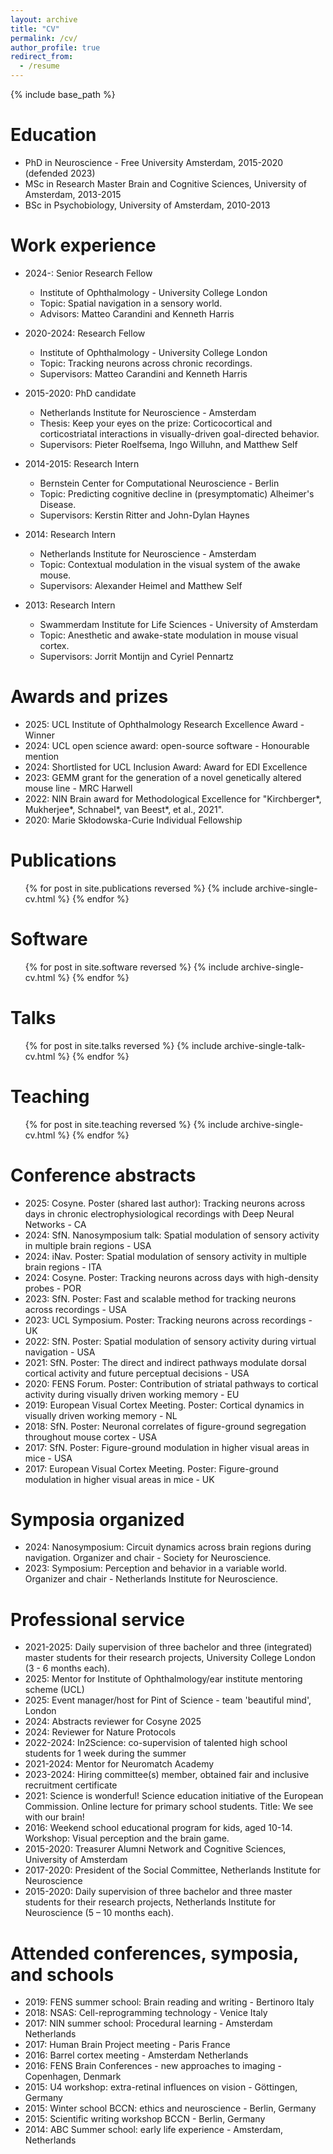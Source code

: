 ```yaml
---
layout: archive
title: "CV"
permalink: /cv/
author_profile: true
redirect_from:
  - /resume
---
```


{% include base_path %}

Education
======
* PhD in Neuroscience - Free University Amsterdam, 2015-2020 (defended 2023)
* MSc in Research Master Brain and Cognitive Sciences, University of Amsterdam, 2013-2015
* BSc in Psychobiology, University of Amsterdam, 2010-2013

Work experience
======
* 2024-: Senior Research Fellow
  * Institute of Ophthalmology - University College London
  * Topic: Spatial navigation in a sensory world.
  * Advisors: Matteo Carandini and Kenneth Harris

* 2020-2024: Research Fellow
  * Institute of Ophthalmology - University College London
  * Topic: Tracking neurons across chronic recordings.
  * Supervisors: Matteo Carandini and Kenneth Harris

* 2015-2020: PhD candidate
  * Netherlands Institute for Neuroscience - Amsterdam
  * Thesis: Keep your eyes on the prize: Corticocortical and corticostriatal interactions in visually-driven goal-directed behavior.
  * Supervisors: Pieter Roelfsema, Ingo Willuhn, and Matthew Self

* 2014-2015: Research Intern
  * Bernstein Center for Computational Neuroscience - Berlin
  * Topic: Predicting cognitive decline in (presymptomatic) Alheimer's Disease.
  * Supervisors: Kerstin Ritter and John-Dylan Haynes

* 2014: Research Intern
  * Netherlands Institute for Neuroscience - Amsterdam
  * Topic: Contextual modulation in the visual system of the awake mouse.
  * Supervisors: Alexander Heimel and Matthew Self

* 2013: Research Intern
  * Swammerdam Institute for Life Sciences - University of Amsterdam
  * Topic: Anesthetic and awake-state modulation in mouse visual cortex.
  * Supervisors: Jorrit Montijn and Cyriel Pennartz

  
Awards and prizes
======
* 2025: UCL Institute of Ophthalmology Research Excellence Award - Winner
* 2024: UCL open science award: open-source software - Honourable mention
* 2024: Shortlisted for UCL Inclusion Award: Award for EDI Excellence
* 2023: GEMM grant for the generation of a novel genetically altered mouse line - MRC Harwell
* 2022: NIN Brain award for Methodological Excellence for "Kirchberger*, Mukherjee*, Schnabel*, van Beest*, et al., 2021".
* 2020: Marie Skłodowska-Curie Individual Fellowship 

Publications
======
  <ul>{% for post in site.publications reversed %}
    {% include archive-single-cv.html %}
  {% endfor %}</ul>

Software
======
  <ul>{% for post in site.software reversed %}
    {% include archive-single-cv.html %}
  {% endfor %}</ul>

  
Talks
======
  <ul>{% for post in site.talks reversed %}
    {% include archive-single-talk-cv.html  %}
  {% endfor %}</ul>
  
Teaching
======
  <ul>{% for post in site.teaching reversed %}
    {% include archive-single-cv.html %}
  {% endfor %}</ul>


Conference abstracts
======
* 2025: Cosyne. Poster (shared last author): Tracking neurons across days in chronic electrophysiological recordings with Deep Neural Networks - CA
* 2024: SfN. Nanosymposium talk: Spatial modulation of sensory activity in multiple brain regions - USA
* 2024: iNav. Poster: Spatial modulation of sensory activity in multiple brain regions - ITA
* 2024: Cosyne. Poster: Tracking neurons across days with high-density probes - POR
* 2023: SfN. Poster: Fast and scalable method for tracking neurons across recordings - USA
* 2023: UCL Symposium. Poster: Tracking neurons across recordings - UK
* 2022: SfN. Poster: Spatial modulation of sensory activity during virtual navigation - USA
* 2021: SfN. Poster: The direct and indirect pathways modulate dorsal cortical activity and future perceptual decisions - USA
* 2020: FENS Forum. Poster: Contribution of striatal pathways to cortical activity during visually driven working memory - EU
* 2019: European Visual Cortex Meeting. Poster: Cortical dynamics in visually driven working memory - NL
* 2018: SfN. Poster: Neuronal correlates of figure-ground segregation throughout mouse cortex - USA
* 2017: SfN. Poster: Figure-ground modulation in higher visual areas in mice - USA
* 2017: European Visual Cortex Meeting. Poster: Figure-ground modulation in higher visual areas in mice - UK
  
Symposia organized
======
* 2024: Nanosymposium: Circuit dynamics across brain regions during navigation. Organizer and chair - Society for Neuroscience.
* 2023: Symposium: Perception and behavior in a variable world. Organizer and chair - Netherlands Institute for Neuroscience.

Professional service
======
* 2021-2025: Daily supervision of three bachelor and three (integrated) master students for their research projects, University College London (3 - 6 months each).
* 2025: Mentor for Institute of Ophthalmology/ear institute mentoring scheme (UCL)
* 2025: Event manager/host for Pint of Science - team 'beautiful mind', London
* 2024: Abstracts reviewer for Cosyne 2025
* 2024: Reviewer for Nature Protocols
* 2022-2024: In2Science: co-supervision of talented high school students for 1 week during the summer
* 2021-2024: Mentor for Neuromatch Academy
* 2023-2024: Hiring committee(s) member, obtained fair and inclusive recruitment certificate
* 2021: Science is wonderful! Science education initiative of the European Commission. Online lecture for primary school students. Title: We see with our brain!
* 2016: Weekend school educational program for kids, aged 10-14. Workshop: Visual perception and the brain game.
* 2015-2020: Treasurer Alumni Network and Cognitive Sciences, University of Amsterdam
* 2017-2020: President of the Social Committee, Netherlands Institute for Neuroscience
* 2015-2020: Daily supervision of three bachelor and three master students for their research projects, Netherlands Institute for Neuroscience (5 – 10 months each).

Attended conferences, symposia, and schools
======
* 2019: FENS summer school: Brain reading and writing - Bertinoro Italy
* 2018: NSAS: Cell-reprogramming technology - Venice Italy
* 2017: NIN summer school: Procedural learning - Amsterdam Netherlands
* 2017: Human Brain Project meeting - Paris France
* 2016: Barrel cortex meeting - Amsterdam Netherlands
* 2016: FENS Brain Conferences - new approaches to imaging - Copenhagen, Denmark
* 2015: U4 workshop: extra-retinal influences on vision - Göttingen, Germany
* 2015: Winter school BCCN: ethics and neuroscience - Berlin, Germany
* 2015: Scientific writing workshop BCCN - Berlin, Germany
* 2014: ABC Summer school: early life experience - Amsterdam, Netherlands

